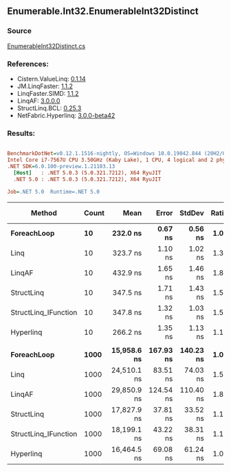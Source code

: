 ﻿## Enumerable.Int32.EnumerableInt32Distinct

### Source
[EnumerableInt32Distinct.cs](../LinqBenchmarks/Enumerable/Int32/EnumerableInt32Distinct.cs)

### References:
- Cistern.ValueLinq: [0.1.14](https://www.nuget.org/packages/Cistern.ValueLinq/0.1.14)
- JM.LinqFaster: [1.1.2](https://www.nuget.org/packages/JM.LinqFaster/1.1.2)
- LinqFaster.SIMD: [1.1.2](https://www.nuget.org/packages/LinqFaster.SIMD/1.0.3)
- LinqAF: [3.0.0.0](https://www.nuget.org/packages/LinqAF/3.0.0.0)
- StructLinq.BCL: [0.25.3](https://www.nuget.org/packages/StructLinq.BCL/0.25.3)
- NetFabric.Hyperlinq: [3.0.0-beta42](https://www.nuget.org/packages/NetFabric.Hyperlinq/3.0.0-beta42)

### Results:
``` ini

BenchmarkDotNet=v0.12.1.1516-nightly, OS=Windows 10.0.19042.844 (20H2/October2020Update)
Intel Core i7-7567U CPU 3.50GHz (Kaby Lake), 1 CPU, 4 logical and 2 physical cores
.NET SDK=6.0.100-preview.1.21103.13
  [Host]   : .NET 5.0.3 (5.0.321.7212), X64 RyuJIT
  .NET 5.0 : .NET 5.0.3 (5.0.321.7212), X64 RyuJIT

Job=.NET 5.0  Runtime=.NET 5.0  

```
|               Method | Count |        Mean |     Error |    StdDev | Ratio | RatioSD |   Gen 0 | Gen 1 | Gen 2 | Allocated |
|--------------------- |------ |------------:|----------:|----------:|------:|--------:|--------:|------:|------:|----------:|
|          **ForeachLoop** |    **10** |    **232.0 ns** |   **0.67 ns** |   **0.56 ns** |  **1.00** |    **0.00** |  **0.3405** |     **-** |     **-** |     **712 B** |
|                 Linq |    10 |    323.7 ns |   1.10 ns |   1.02 ns |  1.39 |    0.00 |  0.2942 |     - |     - |     616 B |
|               LinqAF |    10 |    432.9 ns |   1.65 ns |   1.46 ns |  1.87 |    0.01 |  0.2942 |     - |     - |     616 B |
|           StructLinq |    10 |    347.5 ns |   1.71 ns |   1.43 ns |  1.50 |    0.01 |  0.0305 |     - |     - |      64 B |
| StructLinq_IFunction |    10 |    347.8 ns |   1.32 ns |   1.03 ns |  1.50 |    0.00 |  0.0191 |     - |     - |      40 B |
|            Hyperlinq |    10 |    266.2 ns |   1.35 ns |   1.13 ns |  1.15 |    0.00 |  0.0191 |     - |     - |      40 B |
|                      |       |             |           |           |       |         |         |       |       |           |
|          **ForeachLoop** |  **1000** | **15,958.6 ns** | **167.93 ns** | **140.23 ns** |  **1.00** |    **0.00** | **27.7710** |     **-** |     **-** |  **58,712 B** |
|                 Linq |  1000 | 24,510.1 ns |  83.51 ns |  74.03 ns |  1.54 |    0.01 | 15.7776 |     - |     - |  33,112 B |
|               LinqAF |  1000 | 29,850.9 ns | 124.54 ns | 110.40 ns |  1.87 |    0.02 | 19.5923 |     - |     - |  41,224 B |
|           StructLinq |  1000 | 17,827.9 ns |  37.81 ns |  33.52 ns |  1.12 |    0.01 |  0.0305 |     - |     - |      64 B |
| StructLinq_IFunction |  1000 | 18,199.1 ns |  43.22 ns |  38.31 ns |  1.14 |    0.01 |       - |     - |     - |      40 B |
|            Hyperlinq |  1000 | 16,464.5 ns |  69.08 ns |  61.24 ns |  1.03 |    0.01 |       - |     - |     - |      40 B |
